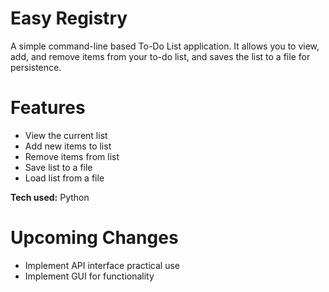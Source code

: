 # Easy Registry
A simple command-line based To-Do List application. It allows you to view, add, and remove items from your to-do list, and saves the list to a file for persistence.

# Features
- View the current list
- Add new items to list
- Remove items from list
- Save list to a file
- Load list from a file

**Tech used:** Python

# Upcoming Changes
- Implement API interface practical use
- Implement GUI for functionality
